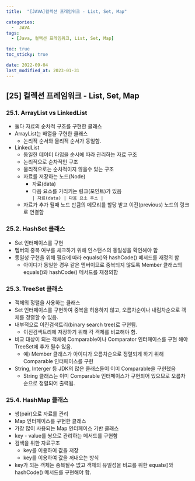 ```yaml
---
title:  "[JAVA]컬렉션 프레임워크 - List, Set, Map" 

categories:
  -  JAVA
tags:
  - [Java, 컬렉션 프레임워크, List, Set, Map]

toc: true
toc_sticky: true

date: 2022-09-04
last_modified_at: 2023-01-31
---
```

[25] 컬렉션 프레임워크 - List, Set, Map
----
### 25.1. ArrayList vs LinkedList
- 둘다 자료의 순차적 구조를 구현한 클래스 
- ArrayList는 배열을 구현한 클래스 
  - 논리적 순서와 물리적 순서가 동일함.
- LinkedList
  - 동일한 데이터 타입을 순서에 따라 관리하는 자료 구조 
  - 논리적으로 순차적인 구조 
  - 물리적으로는 순차적이지 않을수 있는 구조 
  - 자료를 저장하는 노드(Node)
    - 자료(data)
    - 다음 요소를 가리키는 링크(포인트)가 있음<br>
      `| 자료(data) | 다음 요소 주소 |`
  - 자료가 추가 될때 노드 만큼의 메모리를 할당 받고 이전(previous) 노드의 링크로 연결함 

### 25.2. HashSet 클래스 
- Set 인터페이스를 구현
- 멤버의 중복 여부를 체크하기 위해 인스턴스의 동일성을 확인해야 함
- 동일성 구현을 위해 필요에 따라 equals()와 hashCode() 메서드를 재정의 함
  - 아이디가 동일한 경우 같은 멤버이므로 중복되지 않도록 Member 클래스의 equals()와 hashCode() 메서드를 재정의함

### 25.3. TreeSet 클래스 
- 객체의 정렬을 사용하는 클래스 
- Set 인터페이스를 구현하여 중복을 허용하지 않고, 오름차순이나 내림차순으로 객체를 정렬할 수 있음.
- 내부적으로 이진검색트리(binary search tree)로 구현됨.
  - 이진검색트리에 저장하기 위해 각 객체를 비교해야 함.
- 비교 대상이 되는 객체에 Comparable이나 Comparator 인터페이스를 구현 해야 TreeSet에 추가 될수 있음. 
  - 예) Member 클래스가 아이디가 오름차순으로 정렬되게 하기 위해 Comparable 인터페이스를 구현
- String, Interger 등 JDK의 많은 클래스들이 이미 Comparable을 구현했음
  - String 클래스는 이미 Comparable 인터페이스가 구현되어 있으므로 오름차순으로 정렬되어 출력됨.

### 25.4. HashMap 클래스 
- 쌍(pair)으로 자료를 관리
- Map 인터페이스를 구현한 클래스 
- 가장 많이 사용되는 Map 인터페이스 기반 클래스 
- key - value를 쌍으로 관리하는 메서드를 구현함 
- 검색을 위한 자료구조 
  - key를 이용하여 값을 저장
  - key를 이용하여 값을 꺼내오는 방식 
- key가 되는 객체는 중복될수 없고 객체의 유일성을 비교를 위한 equals()와 hashCode() 메서드를 구현해야 함.